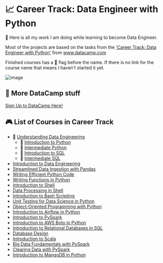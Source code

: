 # 📈 Career Track: Data Engineer with Python
🧠 Here is all my work I am doing while learning to become Data Engineer. 

Most of the projects are based on the tasks from the ['Career Track: Data Engineer with Python'](https://www.datacamp.com/tracks/data-engineer-with-python) from www.datacamp.com

Finished courses has a 🏁 flag before the name.
If there is no link for the course name that means I haven't started it yet.

![image](https://user-images.githubusercontent.com/84285130/217212070-2d5affaa-1625-4e45-957f-1ca31098aa4d.png)

## 🧮 More DataCamp stuff
[Sign Up to DataCamp Here!](https://www.datacamp.com/users/sign_up)

## 🎮 List of Courses in Career Track
* 🏁 [Understanding Data Engineering](https://github.com/monikaglazz/Data_Engineering_with_Python/tree/main/Understanding%20Data%20Engineering)
  * 🏁 [Introduction to Python](https://github.com/monikaglazz/Data_Engineering_with_Python/tree/main/Understanding%20Data%20Engineering/Introduction_to_Python)
  * 🏁 [Intermediate Python](https://github.com/monikaglazz/Data_Engineering_with_Python/tree/main/Understanding%20Data%20Engineering/Intermediate_Python)
  * 🏁 [Introduction to SQL](https://github.com/monikaglazz/Data_Engineering_with_Python/tree/main/Understanding%20Data%20Engineering/Intermediate_SQL)
  * 🏁 [Intermediate SQL](https://github.com/monikaglazz/Data_Engineering_with_Python/tree/main/Understanding%20Data%20Engineering/Introduction_to_SQL)
* [Introduction to Data Engineering](https://github.com/monikaglazz/Data_Engineering_with_Python/tree/main/Introduction%20to%20Data%20Engineering)
* [Streamlined Data Ingestion with Pandas]()
* [Writing Efficient Python Code]()
* [Writing Functions in Python]()
* [Introduction to Shell]()
* [Data Processing in Shell]()
* [Introduction to Bash Scripting]()
* [Unit Testing for Data Science in Python]()
* [Object-Oriented Programming with Python]()
* [Introduction to Airflow in Python]()
* [Introduction to PySpark]()
* [Introduction to AWS Boto in Python]()
* [Introduction to Relational Databases in SQL]()
* [Database Design]()
* [Introduction to Scala]()
* [Big Data Fundamentals with PySpark]()
* [Clearing Data with PySpark]()
* [Introduction to MangoDB in Python]()
